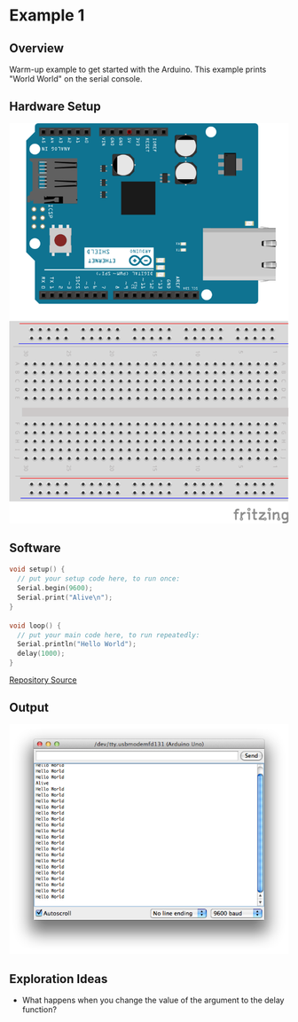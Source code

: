 # Example 1

## Overview

Warm-up example to get started with the Arduino. This example prints "World World" on the serial console. 

## Hardware Setup

![Image of blank breadboard](image/hello_world_bb.png)

## Software

```c++
void setup() {
  // put your setup code here, to run once:
  Serial.begin(9600);
  Serial.print("Alive\n");
}

void loop() {
  // put your main code here, to run repeatedly:
  Serial.println("Hello World");
  delay(1000);
}
```
[Repository Source](example_2/example_2.ino)

## Output 

![Image of expected output](image/example_1_output.png)


## Exploration Ideas

* What happens when you change the value of the argument to the delay function?


